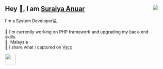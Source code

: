
## Hey 👋, I am [Suraiya Anuar](https://suraiyaanr.github.io/) <img align="right" src="https://visitor-badge.laobi.icu/badge?page_id=suraiyaanr.suraiyaanr">
I'm a System Developer💻 
<br>


🌱 I'm currently working on PHP framework and upgrading my back-end skills.</br>
📍  &nbsp;Malaysia</br>
📸 I share what I captured on [Vsco](https://vsco.co/suraiyaanr)</br>
<table>
    <div>
        <a href="https://www.instagram.com/suraiyaanr/">
        <img width="35" src="https://img.icons8.com/fluent/144/000000/instagram-new.png" />
        </a>
      </div>                                                                                                                
</table>                                                                      

<!--[![Top Langs](https://github-readme-stats.vercel.app/api/top-langs/?username=suraiyaanr&layout=compact&theme=dark)](https://github.com/anuraghazra/github-readme-stats)-->
